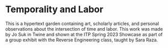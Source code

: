 # Temporality and Labor
This is a hypertext garden containing art, scholarly articles, and personal observations about the intersection of time and labor. This work was made by Jo Suk in Twine and shown at the ITP Spring 2023 Showcase as part of a group exhibit with the Reverse Engineering class, taught by Sara Raza.
